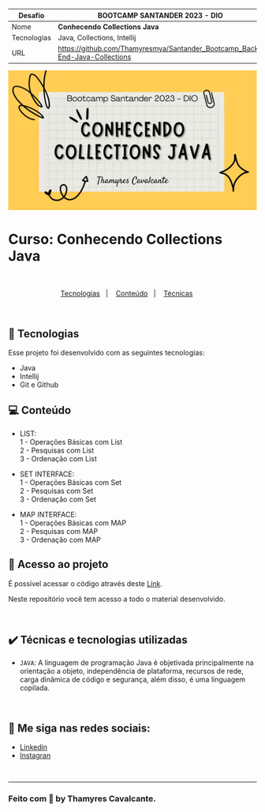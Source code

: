 
| Desafio | BOOTCAMP SANTANDER 2023 - DIO  |
| -------------  |--------------------------------|
| Nome        | **Conhecendo Collections Java**  
| Tecnologias | Java, Collections, Intellij                 
| URL         | https://github.com/Thamyresmya/Santander_Bootcamp_Back-End-Java-Collections


![](geral/Capa.jpg)


# Curso: Conhecendo Collections Java


<br>

<p align="center">
  <a href="#-tecnologias">Tecnologias</a>&nbsp;&nbsp;&nbsp;|&nbsp;&nbsp;&nbsp;  
  <a href="#-conteudo">Conteúdo</a>&nbsp;&nbsp;&nbsp;|&nbsp;&nbsp;&nbsp;  
  <a href="#-tecnica">Técnicas</a>&nbsp;&nbsp;&nbsp;&nbsp;&nbsp;&nbsp;
</p>

<br>


## 🚀 Tecnologias

Esse projeto foi desenvolvido com as seguintes tecnologias:

- Java
- Intellij
- Git e Github


## 💻 Conteúdo

* LIST:<br>
1 - Operações Básicas com List <br>
2 - Pesquisas com List <br>
3 - Ordenação com List <br>

* SET INTERFACE:<br>
1 - Operações Básicas com Set <br>
2 - Pesquisas com Set <br>
3 - Ordenação com Set <br>

* MAP INTERFACE:<br>
1 - Operações Básicas com MAP <br>
2 - Pesquisas com MAP <br>
3 - Ordenação com MAP <br>

## 📁 Acesso ao projeto

É possível acessar o código através deste [Link](https://github.com/Thamyresmya/Santander_Bootcamp_Back-End-Java-Collections).

Neste repositório você tem acesso a todo o material desenvolvido.

<br>

## ✔️ Técnicas e tecnologias utilizadas

- `JAVA`:  A linguagem de programação Java é objetivada principalmente na orientação a objeto, independência de plataforma, recursos de rede, carga dinâmica de código e segurança, além disso, é uma linguagem copilada.

<br>


## 🔗 Me siga nas redes sociais:
- [Linkedin](https://www.linkedin.com/in/thamyrescavalcante/)
- [Instagran](https://www.instagram.com/thamyres__cavalcante/)

<br>

---

### Feito com 💜 by Thamyres Cavalcante.